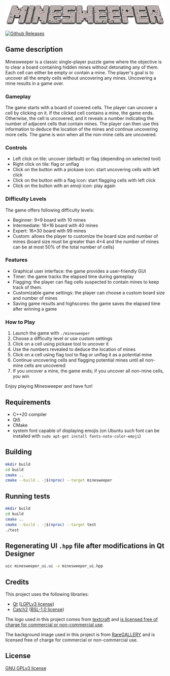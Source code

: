 <div align="center">
  <img src="resources/images/MINESWEEPER.png" alt="Minesweeper logo">
</div>

[![Github Releases](https://img.shields.io/badge/release-v1.0-brightgreen)](https://gitlab-stud.elka.pw.edu.pl/mmachnik/minesweeper)

## Game description
Minesweeper is a classic single-player puzzle game where the objective is to clear a board containing hidden mines without detonating any of them. Each cell can either be empty or contain a mine. The player's goal is to uncover all the empty cells without uncovering any mines. Uncovering a mine results in a game over.

### Gameplay
The game starts with a board of covered cells. The player can uncover a cell by clicking on it. If the clicked cell contains a mine, the game ends. Otherwise, the cell is uncovered, and it reveals a number indicating the number of adjacent cells that contain mines. The player can then use this information to deduce the location of the mines and continue uncovering more cells. The game is won when all the non-mine cells are uncovered.

### Controls
- Left click on tile: uncover (default) or flag (depending on selected tool)
- Right click on tile: flag or unflag
- Click on the button with a pickaxe icon: start uncovering cells with left click
- Click on the button with a flag icon: start flagging cells with left click
- Click on the button with an emoji icon: play again

### Difficulty Levels
The game offers following difficulty levels:

- Beginner: 9×9 board with 10 mines
- Intermediate: 16×16 board with 40 mines
- Expert: 16×30 board with 99 mines
- Custom: allows the player to customize the board size and number of mines (board size must be greater than 4×4 and the number of mines can be at most 50% of the total number of cells)

### Features
- Graphical user interface: the game provides a user-friendly GUI
- Timer: the game tracks the elapsed time during gameplay
- Flagging: the player can flag cells suspected to contain mines to keep track of them.
- Customizable game settings: the player can choose a custom board size and number of mines
- Saving game results and highscores: the game saves the elapsed time after winning a game

### How to Play
1. Launch the game with `./minesweeper`
2. Choose a difficulty level or use custom settings
3. Click on a cell using pickaxe tool to uncover it
4. Use the numbers revealed to deduce the location of mines
5. Click on a cell using flag tool to flag or unflag it as a potential mine
6. Continue uncovering cells and flagging potential mines until all non-mine cells are uncovered
7. If you uncover a mine, the game ends; if you uncover all non-mine cells, you win

Enjoy playing Minesweeper and have fun!

## Requirements
- C++20 compiler
- Qt5
- CMake
- system font capable of displaying emojis (on Ubuntu such font can be installed with `sudo apt-get install fonts-noto-color-emoji`)

## Building
```sh
mkdir build
cd build
cmake ..
cmake --build . -j$(nproc) --target minesweeper
```

## Running tests
```sh
mkdir build
cd build
cmake ..
cmake --build . -j$(nproc) --target test
./test
```

## Regenerating UI `.hpp` file after modifications in Qt Designer
```sh
uic minesweeper_ui.ui -o minesweeper_ui.hpp
```

## Credits
This project uses the following libraries:

- [Qt](https://www.qt.io/) ([LGPLv3 license](https://www.gnu.org/licenses/lgpl-3.0.en.html))
- [Catch2](https://github.com/catchorg/Catch2) ([BSL-1.0 license](https://github.com/catchorg/Catch2/blob/devel/LICENSE.txt))

The logo used in this project comes from [textcraft](https://textcraft.net) and [is licensed free of charge for commercial or non-commercial use](https://textcraft.net/privacy.php).

The background image used in this project is from [RareGALLERY](https://rare-gallery.com) and is licensed free of charge for commercial or non-commercial use.

## License
[GNU GPLv3 license](https://www.gnu.org/licenses/gpl-3.0.html)
